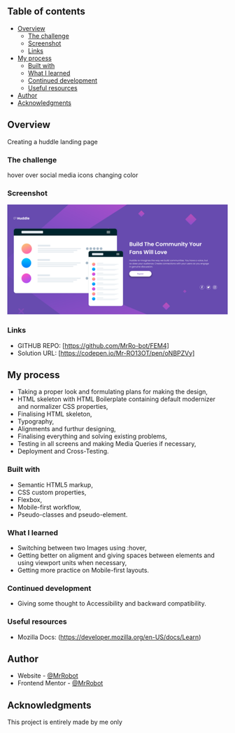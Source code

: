 ## Table of contents

- [Overview](#overview)
  - [The challenge](#the-challenge)
  - [Screenshot](#screenshot)
  - [Links](#links)
- [My process](#my-process)
  - [Built with](#built-with)
  - [What I learned](#what-i-learned)
  - [Continued development](#continued-development)
  - [Useful resources](#useful-resources)
- [Author](#author)
- [Acknowledgments](#acknowledgments)

## Overview

Creating a huddle landing page

### The challenge

hover over social media icons changing color

### Screenshot

![](images/final.png)

### Links

- GITHUB REPO: [https://github.com/MrRo-bot/FEM4]
- Solution URL: [https://codepen.io/Mr-RO13OT/pen/oNBPZVy]

## My process

- Taking a proper look and formulating plans for making the design,
- HTML skeleton with HTML Boilerplate containing default modernizer and normalizer CSS properties,
- Finalising HTML skeleton,
- Typography,
- Alignments and furthur designing,
- Finalising everything and solving existing problems,
- Testing in all screens and making Media Queries if necessary,
- Deployment and Cross-Testing.

### Built with

- Semantic HTML5 markup,
- CSS custom properties,
- Flexbox,
- Mobile-first workflow,
- Pseudo-classes and pseudo-element.

### What I learned

- Switching between two Images using :hover,
- Getting better on aligment and giving spaces between elements and using viewport units when necessary,
- Getting more practice on Mobile-first layouts.

### Continued development

- Giving some thought to Accessibility and backward compatibility.

### Useful resources

- Mozilla Docs: (https://developer.mozilla.org/en-US/docs/Learn)

## Author

- Website - [@MrRobot](https://github.com/MrRo-bot)
- Frontend Mentor - [@MrRobot](https://www.frontendmentor.io/profile/MrRo-bot)

## Acknowledgments

This project is entirely made by me only
